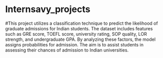 # Internsavy_projects
#This project utilizes a classification technique to predict the likelihood of graduate admissions for Indian students. The dataset includes features such as GRE score, TOEFL score, university rating, SOP quality, LOR strength, and undergraduate GPA. By analyzing these factors, the model assigns probabilities for admission. The aim is to assist students in assessing their chances of admission to Indian universities.
